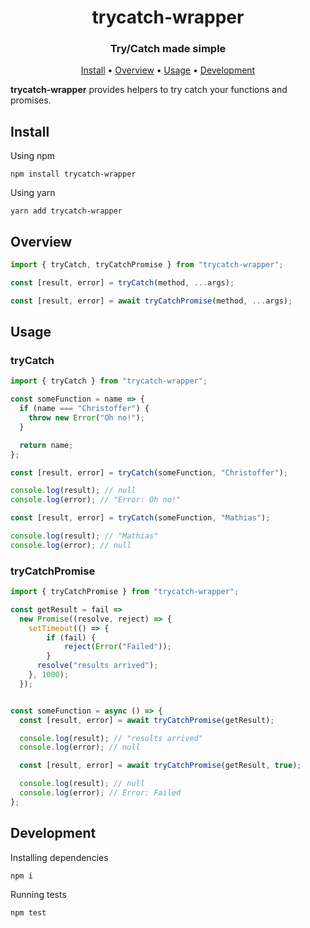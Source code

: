 <h1 align="center" style="border-bottom: none;">trycatch-wrapper</h1>
<h3 align="center">Try/Catch made simple</h3>

<p align="center">
  <a href="#install">Install</a> •
  <a href="#overview">Overview</a> •
  <a href="#usage">Usage</a> •
  <a href="#development">Development</a>
</p>

**trycatch-wrapper** provides helpers to try catch your functions and promises.

## Install

Using npm

```
npm install trycatch-wrapper
```

Using yarn

```
yarn add trycatch-wrapper
```

## Overview
```js
import { tryCatch, tryCatchPromise } from "trycatch-wrapper";

const [result, error] = tryCatch(method, ...args);

const [result, error] = await tryCatchPromise(method, ...args);
```

## Usage 

### tryCatch

```js
import { tryCatch } from "trycatch-wrapper";

const someFunction = name => {
  if (name === "Christoffer") {
    throw new Error("Oh no!");
  }

  return name;
};

const [result, error] = tryCatch(someFunction, "Christoffer");

console.log(result); // null
console.log(error); // "Error: Oh no!"

const [result, error] = tryCatch(someFunction, "Mathias");

console.log(result); // "Mathias"
console.log(error); // null
```

### tryCatchPromise

```js
import { tryCatchPromise } from "trycatch-wrapper";

const getResult = fail =>
  new Promise((resolve, reject) => {
    setTimeout(() => {
        if (fail) {
            reject(Error("Failed"));
        }
      resolve("results arrived");
    }, 1000);
  });


const someFunction = async () => {
  const [result, error] = await tryCatchPromise(getResult);

  console.log(result); // "results arrived"
  console.log(error); // null

  const [result, error] = await tryCatchPromise(getResult, true);

  console.log(result); // null
  console.log(error); // Error: Failed
};
```


## Development

Installing dependencies

```
npm i
```

Running tests

```
npm test
```
